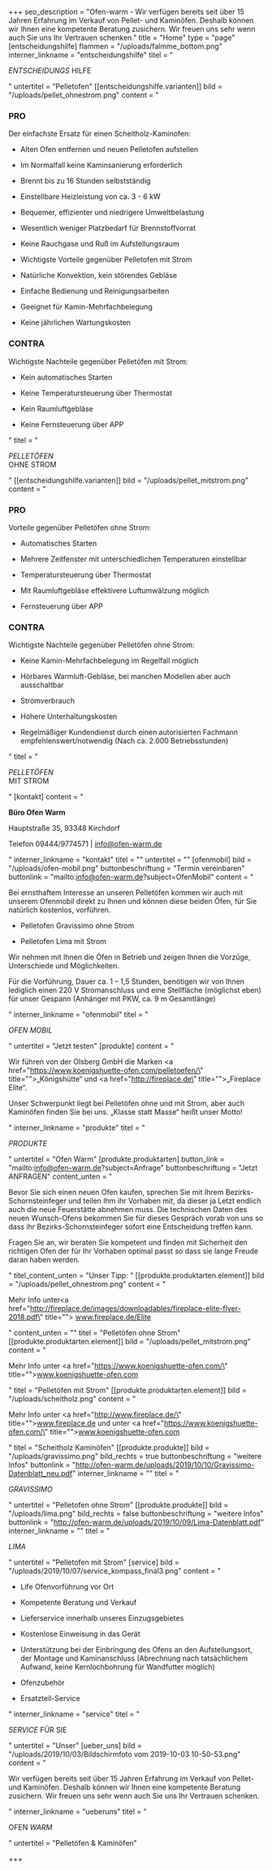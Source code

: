 +++
seo_description = "Ofen-warm - Wir verfügen bereits seit über 15 Jahren Erfahrung im Verkauf von Pellet- und Kaminöfen. Deshalb können wir Ihnen eine kompetente Beratung zusichern. Wir freuen uns sehr wenn auch Sie uns Ihr Vertrauen schenken."
title = "Home"
type = "page"
[entscheidungshilfe]
flammen = "/uploads/falmme_bottom.png"
interner_linkname = "entscheidungshilfe"
titel = "<p><em>ENTSCHEIDUNGS</em> HILFE</p>"
untertitel = "Pelletofen"
[[entscheidungshilfe.varianten]]
bild = "/uploads/pellet_ohnestrom.png"
content = "<h3>PRO</h3><p>Der einfachste Ersatz für einen Scheitholz-Kaminofen:</p><ul><li><p>Alten Ofen entfernen und neuen Pelletofen aufstellen</p></li><li><p>Im Normalfall keine Kaminsanierung erforderlich</p></li><li><p>Brennt bis zu 16 Stunden selbstständig</p></li><li><p>Einstellbare Heizleistung von ca. 3 - 6 kW</p></li><li><p>Bequemer, effizienter und niedrigere Umweltbelastung</p></li><li><p>Wesentlich weniger Platzbedarf für Brennstoffvorrat</p></li><li><p>Keine Rauchgase und Ruß im Aufstellungsraum</p></li><li><p>Wichtigste Vorteile gegenüber Pelletofen mit Strom</p></li><li><p>Natürliche Konvektion, kein störendes Gebläse</p></li><li><p>Einfache Bedienung und Reinigungsarbeiten</p></li><li><p>Geeignet für Kamin-Mehrfachbelegung</p></li><li><p>Keine jährlichen Wartungskosten</p></li></ul><h3>CONTRA</h3><p>Wichtigste Nachteile gegenüber Pelletöfen mit Strom:</p><ul><li><p>Kein automatisches Starten</p></li><li><p>Keine Temperatursteuerung über Thermostat</p></li><li><p>Kein Raumluftgebläse</p></li><li><p>Keine Fernsteuerung über APP</p></li></ul>"
titel = "<p><em>PELLETÖFEN</em><br>OHNE STROM</p>"
[[entscheidungshilfe.varianten]]
bild = "/uploads/pellet_mitstrom.png"
content = "<h3>PRO</h3><p>Vorteile gegenüber Pelletöfen ohne Strom:</p><ul><li><p>Automatisches Starten</p></li><li><p>Mehrere Zeitfenster mit unterschiedlichen Temperaturen einstellbar</p></li><li><p>Temperatursteuerung über Thermostat</p></li><li><p>Mit Raumluftgebläse effektivere Luftumwälzung möglich</p></li><li><p>Fernsteuerung über APP</p></li></ul><h3>CONTRA</h3><p>Wichtigste Nachteile gegenüber Pelletöfen ohne Strom:</p><ul><li><p>Keine Kamin-Mehrfachbelegung im Regelfall möglich</p></li><li><p>Hörbares Warmluft-Gebläse, bei manchen Modellen aber auch ausschaltbar</p></li><li><p>Stromverbrauch</p></li><li><p>Höhere Unterhaltungskosten </p></li><li><p>Regelmäßiger Kundendienst durch einen autorisierten Fachmann empfehlenswert/notwendig (Nach ca. 2.000 Betriebsstunden)</p></li></ul>"
titel = "<p><em>PELLETÖFEN</em><br>MIT STROM</p>"
[kontakt]
content = "<p><strong>Büro Ofen Warm</strong></p><p>Hauptstraße 35, 93348 Kirchdorf</p><p>Telefon 09444/9774571 | info@ofen-warm.de</p>"
interner_linkname = "kontakt"
titel = ""
untertitel = ""
[ofenmobil]
bild = "/uploads/ofen-mobil.png"
buttonbeschriftung = "Termin vereinbaren"
buttonlink = "mailto:info@ofen-warm.de?subject=OfenMobil"
content = "<p>Bei ernsthaftem Interesse an unseren Pelletöfen kommen wir auch mit unserem Ofenmobil direkt zu Ihnen und können diese beiden Öfen, für Sie natürlich kostenlos, vorführen.</p><ul><li><p>Pelletofen Gravissimo ohne Strom</p></li><li><p>Pelletofen Lima mit Strom</p></li></ul><p>Wir nehmen mit Ihnen die Öfen in Betrieb und zeigen Ihnen die Vorzüge, Unterschiede und Möglichkeiten.</p><p>Für die Vorführung, Dauer ca. 1 – 1,5 Stunden, benötigen wir von Ihnen lediglich einen 220 V Stromanschluss und eine Stellfläche (möglichst eben) für unser Gespann (Anhänger mit PKW, ca. 9 m Gesamtlänge)</p>"
interner_linkname = "ofenmobil"
titel = "<p><em>OFEN MOBIL</em></p>"
untertitel = "Jetzt testen"
[produkte]
content = "<p>Wir führen von der Olsberg GmbH die Marken <a href=\"https://www.koenigshuette-ofen.com/pelletoefen/\" title=\"\">„Königshütte“</a> und <a href=\"http://fireplace.de\" title=\"\">„Fireplace Elite“</a>.</p><p>Unser Schwerpunkt liegt bei Pelletöfen ohne und mit Strom, aber auch Kaminöfen finden Sie bei uns. „Klasse statt Masse“ heißt unser Motto!</p>"
interner_linkname = "produkte"
titel = "<p><em>PRODUKTE</em></p>"
untertitel = "Ofen Warm"
[produkte.produktarten]
button_link = "mailto:info@ofen-warm.de?subject=Anfrage"
buttonbeschriftung = "Jetzt ANFRAGEN"
content_unten = "<p>Bevor Sie sich einen neuen Ofen kaufen, sprechen Sie mit Ihrem Bezirks-Schornsteinfeger und teilen Ihm ihr Vorhaben mit, da dieser ja Letzt endlich auch die neue Feuerstätte abnehmen muss. Die technischen Daten des neuen Wunsch-Ofens bekommen Sie für dieses Gespräch vorab von uns so dass ihr Bezirks-Schornsteinfeger sofort eine Entscheidung treffen kann.</p><p>Fragen Sie an, wir beraten Sie kompetent und finden mit Sicherheit den richtigen Ofen der für Ihr Vorhaben optimal passt so dass sie lange Freude daran haben werden.</p>"
titel_content_unten = "Unser Tipp: "
[[produkte.produktarten.element]]
bild = "/uploads/pellet_ohnestrom.png"
content = "<p>Mehr Info unter<a href=\"http://fireplace.de/images/downloadables/fireplace-elite-flyer-2018.pdf\" title=\"\"> www.fireplace.de/Elite</a></p>"
content_unten = ""
titel = "Pelletöfen ohne Strom"
[[produkte.produktarten.element]]
bild = "/uploads/pellet_mitstrom.png"
content = "<p>Mehr Info unter <a href=\"https://www.koenigshuette-ofen.com/\" title=\"\">www.koenigshuette-ofen.com</a></p>"
titel = "Pelletöfen mit Strom"
[[produkte.produktarten.element]]
bild = "/uploads/scheitholz.png"
content = "<p>Mehr Info unter <a href=\"http://www.fireplace.de/\" title=\"\">www.fireplace.de</a> und unter <a href=\"https://www.koenigshuette-ofen.com/\" title=\"\">www.koenigshuette-ofen.com</a></p>"
titel = "Scheitholz Kaminöfen"
[[produkte.produkte]]
bild = "/uploads/gravissimo.png"
bild_rechts = true
buttonbeschriftung = "weitere Infos"
buttonlink = "http://ofen-warm.de/uploads/2019/10/10/Gravissimo-Datenblatt_neu.pdf"
interner_linkname = ""
titel = "<p><em>GRAVISSIMO</em></p>"
untertitel = "Pelletofen ohne Strom"
[[produkte.produkte]]
bild = "/uploads/lima.png"
bild_rechts = false
buttonbeschriftung = "weitere Infos"
buttonlink = "http://ofen-warm.de/uploads/2019/10/09/Lima-Datenblatt.pdf"
interner_linkname = ""
titel = "<p><em>LIMA</em></p>"
untertitel = "Pelletofen mit Strom"
[service]
bild = "/uploads/2019/10/07/service_kompass_final3.png"
content = "<ul><li><p>Life Ofenvorführung vor Ort</p></li><li><p>Kompetente Beratung und Verkauf</p></li><li><p>Lieferservice innerhalb unseres Einzugsgebietes</p></li><li><p>Kostenlose Einweisung in das Gerät</p></li><li><p>Unterstützung bei der Einbringung des Ofens an den Aufstellungsort, der Montage und Kaminanschluss (Abrechnung nach tatsächlichem Aufwand, keine Kernlochbohrung für Wandfutter möglich)</p></li><li><p>Ofenzubehör </p></li><li><p>Ersatzteil-Service</p></li></ul>"
interner_linkname = "service"
titel = "<p><em>SERVICE</em> FÜR SIE</p>"
untertitel = "Unser"
[ueber_uns]
bild = "/uploads/2019/10/03/Bildschirmfoto vom 2019-10-03 10-50-53.png"
content = "<p>Wir verfügen bereits seit über 15 Jahren Erfahrung im Verkauf von Pellet- und Kaminöfen. Deshalb können wir Ihnen eine kompetente Beratung zusichern. Wir freuen uns sehr wenn auch Sie uns Ihr Vertrauen schenken.</p>"
interner_linkname = "ueberuns"
titel = "<p>OFEN <em>WARM</em></p>"
untertitel = "Pelletöfen & Kaminöfen"

+++
